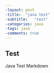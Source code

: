 ```yaml
---
-layout: post
-title:  "java test"
-subtitle:   "test"
-categories: java
-tags: java  
-comments: true
---
```



## Test

Java
Test
Markdown